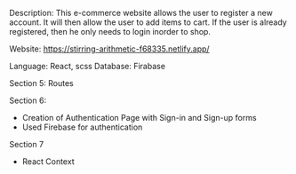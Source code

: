 Description: This e-commerce website allows the user to register a new account.  It will then allow the user to  add items to cart.  If the user is already registered, then he only needs to login inorder to shop.

Website: https://stirring-arithmetic-f68335.netlify.app/

Language: React, scss
Database: Firabase

Section 5: Routes

Section 6:
- Creation of Authentication Page with Sign-in and Sign-up forms
- Used Firebase for authentication

Section 7
- React Context



